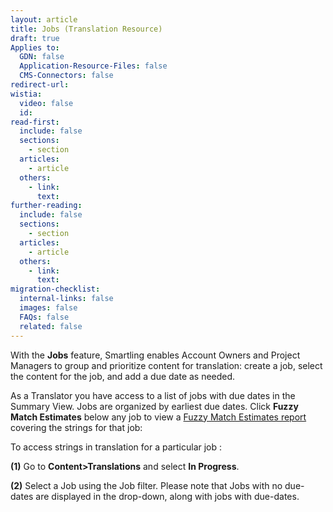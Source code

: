 ```yaml
---
layout: article
title: Jobs (Translation Resource)
draft: true
Applies to:
  GDN: false
  Application-Resource-Files: false
  CMS-Connectors: false
redirect-url:
wistia:
  video: false
  id:
read-first:
  include: false
  sections:
    - section
  articles:
    - article
  others:
    - link:
      text:
further-reading:
  include: false
  sections:
    - section
  articles:
    - article
  others:
    - link:
      text:
migration-checklist:
  internal-links: false
  images: false
  FAQs: false
  related: false
---
```

With the **Jobs** feature, Smartling enables Account Owners and Project Managers to group and prioritize content for translation: create a job, select the content for the job, and add a due date as needed.

As a Translator you have access to a list of jobs with due dates in the Summary View. Jobs are organized by earliest due dates. Click **Fuzzy Match Estimates** below any job to view a [Fuzzy Match Estimates report](/hc/en-us/articles/209449587-Fuzzy-Match-Estimates-Translation-Resources) covering the strings for that job:

To access strings in translation for a particular job :

**(1)** Go to **Content>Translations** and select **In Progress**.

**(2)** Select a Job using the Job filter. Please note that Jobs with no due-dates are displayed in the drop-down, along with jobs with due-dates.

